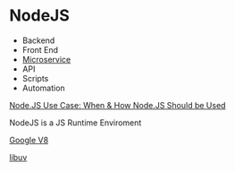 # NodeJS

- Backend
- Front End
- [Microservice](https://en.wikipedia.org/wiki/Microservices)
- API
- Scripts
- Automation

[Node.JS Use Case: When & How Node.JS Should be Used](http://www.simform.com/nodejs-use-case/)  

NodeJS is a JS Runtime Enviroment  

[Google V8](https://v8.dev/)  

[libuv](https://en.wikipedia.org/wiki/Libuv)  